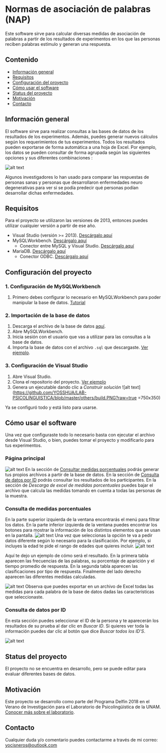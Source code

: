 
# Normas de asociación de palabras (NAP)
Este software sirve para calcular diversas medidas de asociación de palabras a partir de los resultados de experimentos en los que las personas reciben palabras estímulo y generan una respuesta.  

##  Contenido
* [Información general](#información-general)
* [Requisitos](#requisitos)
* [Configuración  del proyecto](#configuración-del-proyecto )
* [Cómo usar el software](#cómo-usar-el-software)
* [Status del proyecto](#status-del-proyecto)
* [Motivación](#motivación)
* [Contacto](#contacto)

## Información general
El software sirve para realizar consultas a las bases de datos de los resultados de los experimentos. Además, puedes generar nuevos cálculos según los requerimientos de tus experimentos. Todos los resultados pueden exportarse de forma automática a una hoja de Excel. Por ejemplo, los datos se pueden consultar de forma agrupada según las siguientes opciones y sus diferentes combinaciones :

![alt text](https://github.com/YOSSHUA/LAB-PSICOLINGUISTICA/blob/master/others/diag.PNG?raw=true)

Algunos investigadores lo han usado para comparar las respuestas de personas sanas y personas que desarrollaron enfermedades neuro degenerativas para ver si se podía predecir qué personas podían desarrollar dichas enfermedades.

## Requisitos
Para el proyecto se utilizaron las versiones de 2013, entonces puedes utilizar cualquier versión a partir de ese año.
* Visual Studio (versión >= 2013). [Descárgalo aquí](https://visualstudio.microsoft.com/es/downloads/)
* MySQLWorkbench. [Descárgalo aquí](https://dev.mysql.com/downloads/workbench/)
	* Conector entre MySQL y Visual Studio.  [Descárgalo aquí](https://dev.mysql.com/downloads/connector/net/6.10.html)
* MariaDB. [Descárgalo aquí](https://mariadb.org/download/)
	* Conector ODBC. [Descárgalo aquí](https://downloads.mariadb.org/connector-odbc/)

##  Configuración del proyecto

###  1. Configuración de MySQLWorkbench
1. Primero debes configurar lo necesario en MySQLWorkbench para poder manipular la base de datos. [Tutorial](https://www.ecodeup.com/aprende-a-instalar-mysql-y-mysql-workbench-en-windows-10/)
### 2. Importación de la base de datos
1. Descarga el archivo de la base de datos [aquí](https://github.com/YOSSHUA/LAB-PSICOLINGUISTICA/tree/master/bd).
2. Abre MySQLWorkbench.
3. Inicia sesión con el usuario que vas a utilizar para las consultas a la base de datos.
4. Importa la base de datos con el archivo `.sql` que descargaste. [Ver ejemplo](https://www.raulprietofernandez.net/blog/bases-de-datos/como-exportar-e-importar-una-base-de-datos-mysql-desde-workbench).
###  3. Configuración de Visual Studio
1.  Abre Visual Studio.
2.  Clona el repositorio del proyecto. [Ver ejemplo](https://docs.microsoft.com/en-us/visualstudio/ide/git-with-visual-studio?view=vs-2019)
3. Genera un ejecutable dando clic a *Construir solución*
![alt text](https://github.com/YOSSHUA/LAB-PSICOLINGUISTICA/blob/master/others/build.PNG?raw=true =750x350)


Ya se configuró todo y está listo para usarse.

## Cómo usar el software
Una vez que configuraste todo lo necesario basta con ejecutar el archivo desde Visual Studio, o bien, puedes tomar el proyecto y modificarlo para tus experimentos.

### Página principal
![alt text](https://github.com/YOSSHUA/LAB-PSICOLINGUISTICA/blob/master/others/index.PNG?raw=true )
En la sección de [Consultar medidas porcentuales](#consm) podrás generar tus propios archivos a partir de la base de datos.
En la sección de [Consulta de datos por ID](#cons) podrás consultar los resultados de los participantes.
En la sección de *Descarga de excel de medidas porcentuales* puedes bajar el archivo que calcula las medidas tomando en cuenta a todas las personas de la muestra.

### <a id="consm"></a> Consulta de medidas porcentuales
En la parte superior izquierda de la ventana encontrarás el menú para filtrar los datos. 
En la parte inferior izquierda de la ventana puedes encontrar los botones para mostrar la información de los distintos elementos que se usan en la pantalla.
![alt text](https://github.com/YOSSHUA/LAB-PSICOLINGUISTICA/blob/master/others/opc.PNG?raw=true )
Una vez que seleccionas la opción te va a pedir datos diferente según lo necesario para la clasificación. Por ejemplo, si incluyes la edad te pide el rango de edades que quieres incluir.
![alt text](https://github.com/YOSSHUA/LAB-PSICOLINGUISTICA/blob/master/others/opcs.PNG?raw=true )

Aquí te dejo un ejemplo de cómo será el resultado. 
En la primera tabla aparecen las frecuencias de las palabras, su porcentaje de aparición y el tiempo promedio de respuesta.
En la segunda tabla aparecen las clasificaciones por tipo de respuesta.
Finalmente del lado derecho aparecen las diferentes medidas calculadas.

![alt text](https://github.com/YOSSHUA/LAB-PSICOLINGUISTICA/blob/master/others/ej.PNG?raw=true )
Observa que puedes exportar en un archivo de Excel todas las medidas para cada palabra de la base de datos dadas las características que seleccionaste.
### <a id="cons"></a> Consulta de datos por ID
En esta sección puedes seleccionar el ID de la persona y te aparecerán los resultados de su prueba al dar clic en *Buscar ID*. 
Si quieres ver toda la información puedes dar clic al botón que dice *Buscar todos los ID'S*.

![alt text](https://github.com/YOSSHUA/LAB-PSICOLINGUISTICA/blob/master/others/cons.PNG?raw=true )

## Status del proyecto
El proyecto no se encuentra en desarrollo, pero se puede editar para evaluar diferentes bases de datos. 

## Motivación
Este proyecto se desarrollo como parte del Programa Delfín 2018 en el Verano de Investigación para el Laboratorio de Psicolingüística de la UNAM. [Conocer más sobre el laboratorio](http://www.labpsicolinguistica.psicol.unam.mx/index.html).

## Contacto
Cualquier duda y/o comentario puedes contactarme a través de mi correo: yocisneros@outlook.com 